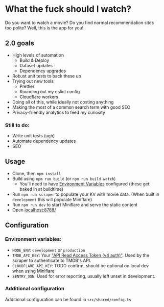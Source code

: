 # What the fuck should I watch?

Do you want to watch a movie? Do you find normal recommendation sites too polite? Well, this is the app for you!

## 2.0 goals
- High levels of automation
  - Build & Deploy
  - Dataset updates
  - Dependency upgrades
- Robust unit tests to back these up
- Trying out new tools
  - Prettier
  - Rounding out my eslint config
  - Cloudflare workers
- Doing all of this, while ideally not costing anything
- Making the most of a common search term with good SEO
- Privacy-friendly analytics to feed my curiosity

### Still to do:
- Write unit tests (ugh)
- Automate dependency updates
- SEO

## Usage
- Clone, then `npm install`
- Build using `npm run build` (or `npm run build watch`)
  - You'll need to have [Environment Variables](#environment-variables) configured (these get baked in at buildtime)
- Run `npm run scraper` to populate your KV with movie data. (When built in `development` this will populate Miniflare)
- Run `npm run dev` to start Miniflare and serve the static content
- Open [localhost:8788/](http://localhost:8788/)

## Configuration

### Environment variables:

- `NODE_ENV`: `development` or `production`
- `TMDB_API_KEY`: Your ["API Read Access Token (v4 auth)"](https://www.themoviedb.org/settings/api). Used by the scraper to authenticate to TMDB's API.
- `CLOUDFLARE_API_KEY`: TODO confirm, should be optional on local dev when using Miniflare
- `SENTRY_DSN`: Used for error reporting, usually left unset in development.

### Additional configuration
Additional configuration can be found in `src/shared/config.ts`
